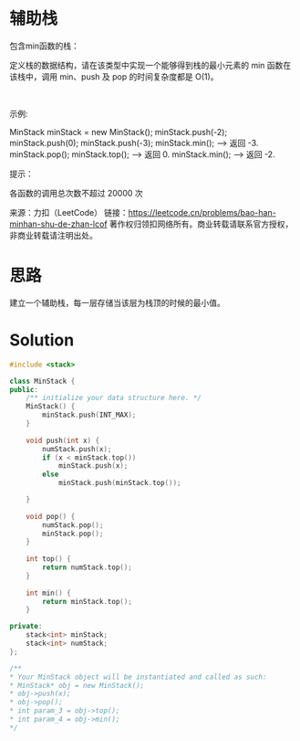 # 辅助栈

包含min函数的栈： 

定义栈的数据结构，请在该类型中实现一个能够得到栈的最小元素的 min 函数在该栈中，调用 min、push 及 pop 的时间复杂度都是 O(1)。

 

示例:

MinStack minStack = new MinStack();
minStack.push(-2);
minStack.push(0);
minStack.push(-3);
minStack.min();   --> 返回 -3.
minStack.pop();
minStack.top();      --> 返回 0.
minStack.min();   --> 返回 -2.
 

提示：

各函数的调用总次数不超过 20000 次

来源：力扣（LeetCode）
链接：https://leetcode.cn/problems/bao-han-minhan-shu-de-zhan-lcof
著作权归领扣网络所有。商业转载请联系官方授权，非商业转载请注明出处。


# 思路

建立一个辅助栈，每一层存储当该层为栈顶的时候的最小值。

# Solution
```C++
#include <stack>

class MinStack {
public:
    /** initialize your data structure here. */
    MinStack() {
        minStack.push(INT_MAX);
    }
    
    void push(int x) {
        numStack.push(x);
        if (x < minStack.top())
            minStack.push(x);
        else
            minStack.push(minStack.top());

    }
    
    void pop() {
        numStack.pop();
        minStack.pop();
    }
    
    int top() {
        return numStack.top();
    }
    
    int min() {
        return minStack.top();
    }

private:
    stack<int> minStack;
    stack<int> numStack;
};

/**
* Your MinStack object will be instantiated and called as such:
* MinStack* obj = new MinStack();
* obj->push(x);
* obj->pop();
* int param_3 = obj->top();
* int param_4 = obj->min();
*/




